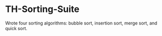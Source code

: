 # TH-Sorting-Suite

Wrote four sorting algorithms: bubble sort, insertion sort, merge sort, and quick sort.
